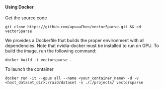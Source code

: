 #### Using Docker

Get the source code
```shell
git clone https://github.com/apuaaChen/vectorSparse.git && cd vectorSparse
```

We provides a Dockerfile that builds the proper environment with all dependencies. Note that nvidia-docker must be installed to run on GPU. To build the image, run the following command:
```shell
docker build -t vectorsparse .
```
To launch the container
```shell
docker run -it --gpus all --name <your_container_name> -d -v <host_dataset_dir>:/raid/dataset -v ./:/projects/ vectorsparse
```

